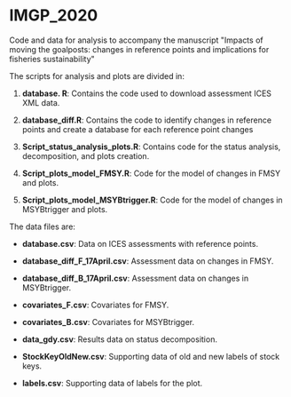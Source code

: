 # IMGP_2020
Code and data for analysis to accompany the manuscript "Impacts of moving the goalposts: changes in reference points and implications for fisheries sustainability"

The scripts for analysis and plots are divided in:

 1. **database. R**: Contains the code used to download assessment ICES XML data. 
 
 2. **database_diff.R**: Contains the code to identify changes in reference points and create a database for each reference point changes

 3. **Script_status_analysis_plots.R**: Contains code for the status analysis, decomposition, and plots creation.  
  
 4. **Script_plots_model_FMSY.R**: Code for the model of changes in FMSY and plots. 
 
 5. **Script_plots_model_MSYBtrigger.R**:  Code for the model of changes in MSYBtrigger and plots. 
 

The data files are:
 
  * **database.csv**: Data on ICES assessments with reference points.
  
  * **database_diff_F_17April.csv**: Assessment data on changes in FMSY.
  
  * **database_diff_B_17April.csv**: Assessment data on changes in MSYBtrigger.
  
  * **covariates_F.csv**: Covariates for FMSY.
  
  * **covariates_B.csv**: Covariates for MSYBtrigger.
  
  * **data_gdy.csv**: Results data on status decomposition.
  
  * **StockKeyOldNew.csv**: Supporting data of old and new labels of stock keys.
  
  * **labels.csv**: Supporting data of labels for the plot.
  
  
  
 
